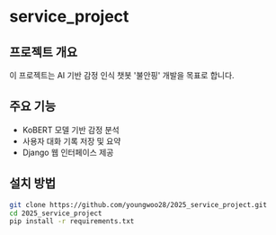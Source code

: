 # service_project

## 프로젝트 개요
이 프로젝트는 AI 기반 감정 인식 챗봇 '불안핑' 개발을 목표로 합니다.

## 주요 기능
- KoBERT 모델 기반 감정 분석
- 사용자 대화 기록 저장 및 요약
- Django 웹 인터페이스 제공

## 설치 방법
```bash
git clone https://github.com/youngwoo28/2025_service_project.git
cd 2025_service_project
pip install -r requirements.txt
